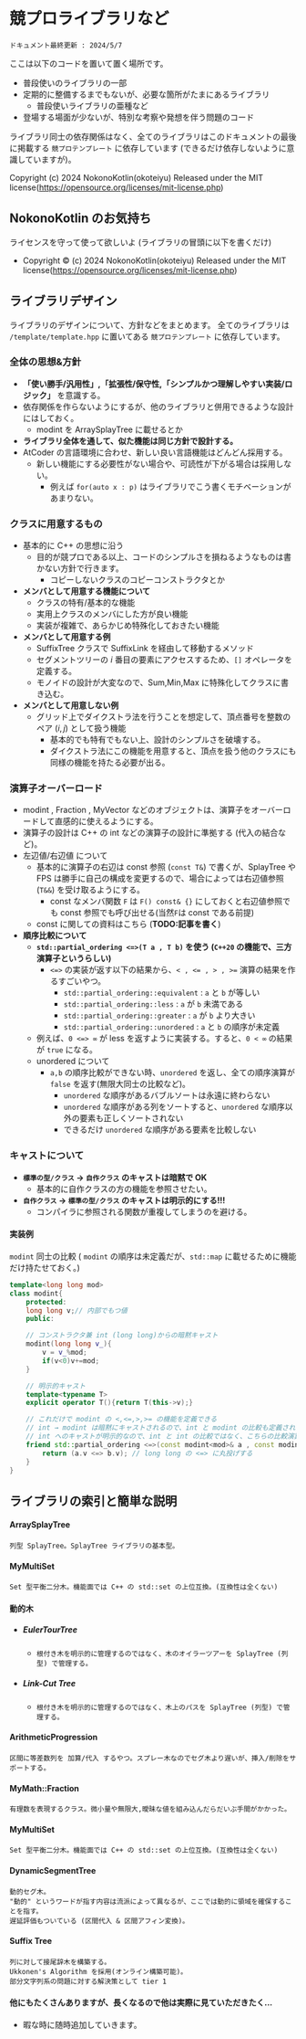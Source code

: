 # 競プロライブラリなど
`ドキュメント最終更新 : 2024/5/7`

ここは以下のコードを置いて置く場所です。
- 普段使いのライブラリの一部
- 定期的に整備するまでもないが、必要な箇所がたまにあるライブラリ 
  - 普段使いライブラリの亜種など
- 登場する場面が少ないが、特別な考察や発想を伴う問題のコード

ライブラリ同士の依存関係はなく、全てのライブラリはこのドキュメントの最後に掲載する `競プロテンプレート` に依存しています (できるだけ依存しないように意識していますが)。


Copyright (c) 2024 NokonoKotlin(okoteiyu) Released under the MIT license(https://opensource.org/licenses/mit-license.php)


## NokonoKotlin のお気持ち
ライセンスを守って使って欲しいよ (ライブラリの冒頭に以下を書くだけ)
- Copyright ©️ (c) 2024 NokonoKotlin(okoteiyu) Released under the MIT license(https://opensource.org/licenses/mit-license.php)




## ライブラリデザイン
ライブラリのデザインについて、方針などをまとめます。
全てのライブラリは `/template/template.hpp` に置いてある `競プロテンプレート` に依存しています。

### 全体の思想&方針

- **「使い勝手/汎用性」,「拡張性/保守性,「シンプルかつ理解しやすい実装/ロジック」** を意識する。
- 依存関係を作らないようにするが、他のライブラリと併用できるような設計にはしておく。  
    - modint を ArraySplayTree に載せるとか  
- **ライブラリ全体を通して、似た機能は同じ方針で設計する。**  
- AtCoder の言語環境に合わせ、新しい良い言語機能はどんどん採用する。
    - 新しい機能にする必要性がない場合や、可読性が下がる場合は採用しない。
        - 例えば `for(auto x : p)` はライブラリでこう書くモチベーションがあまりない。

### クラスに用意するもの
- 基本的に C++ の思想に沿う
    - 目的が競プロである以上、コードのシンプルさを損ねるようなものは書かない方針で行きます。
        - コピーしないクラスのコピーコンストラクタとか
- **メンバとして用意する機能について**
    - クラスの特有/基本的な機能
    - 実用上クラスのメンバにした方が良い機能
    - 実装が複雑で、あらかじめ特殊化しておきたい機能
- **メンバとして用意する例**
    - SuffixTree クラスで SuffixLink を経由して移動するメソッド
    - セグメントツリーの $i$ 番目の要素にアクセスするため、`[]` オペレータを定義する。
    - モノイドの設計が大変なので、Sum,Min,Max に特殊化してクラスに書き込む。
- **メンバとして用意しない例**
    - グリッド上でダイクストラ法を行うことを想定して、頂点番号を整数のペア $(i,j)$ として扱う機能
        - 基本的でも特有でもない上、設計のシンプルさを破壊する。
        - ダイクストラ法にこの機能を用意すると、頂点を扱う他のクラスにも同様の機能を持たる必要が出る。

### 演算子オーバーロード
- modint , Fraction , MyVector などのオブジェクトは、演算子をオーバーロードして直感的に使えるようにする。
- 演算子の設計は C++ の int などの演算子の設計に準拠する (代入の結合など)。
- 左辺値/右辺値 について
    - 基本的に演算子の右辺は const 参照 (`const T&`) で書くが、SplayTree や FPS は勝手に自己の構成を変更するので、場合によっては右辺値参照 (`T&&`) を受け取るようにする。
        - const なメンバ関数 `F` は `F() const& {}` にしておくと右辺値参照でも const 参照でも呼び出せる(当然`F`は const である前提)
    - const に関しての資料はこちら (**TODO:記事を書く**)
- **順序比較について**
    - **`std::partial_ordering <=>(T a , T b)` を使う (`C++20` の機能で、三方演算子というらしい)**
        - `<=>` の実装が返す以下の結果から、`< , <= , > , >=` 演算の結果を作るすごいやつ。
            - `std::partial_ordering::equivalent` : `a` と `b` が等しい
            - `std::partial_ordering::less` : `a` が `b` 未満である
            - `std::partial_ordering::greater` : `a` が `b` より大きい
            - `std::partial_ordering::unordered` : `a` と `b` の順序が未定義
    - 例えば、`0 <=> ∞` が less を返すように実装する。すると、`0 < ∞` の結果が `true` になる。
    - unordered について
        - `a,b` の順序比較ができない時、`unordered` を返し、全ての順序演算が `false` を返す(無限大同士の比較など)。
            - `unordered` な順序があるバブルソートは永遠に終わらない
            - `unordered` な順序がある列をソートすると、`unordered` な順序以外の要素も正しくソートされない
            - できるだけ `unordered` な順序がある要素を比較しない
### **キャストについて**
- **`標準の型/クラス` → `自作クラス` のキャストは暗黙で OK**
    - 基本的に自作クラスの方の機能を参照させたい。
- **`自作クラス` → `標準の型/クラス` のキャストは明示的にする!!!**
    - コンパイラに参照される関数が重複してしまうのを避ける。


#### 実装例
`modint` 同士の比較 ( `modint` の順序は未定義だが、`std::map` に載せるために機能だけ持たせておく。)
```cpp
template<long long mod>
class modint{
    protected:
    long long v;// 内部でもつ値
    public:

    // コンストラクタ兼 int (long long)からの暗黙キャスト
    modint(long long v_){
        v = v_%mod;
        if(v<0)v+=mod;
    }

    // 明示的キャスト
    template<typename T>
    explicit operator T(){return T(this->v);}

    // これだけで modint の <,<=,>,>= の機能を定義できる
    // int → modint は暗黙にキャストされるので、int と modint の比較も定義されている
    // int へのキャストが明示的なので、int と int の比較ではなく、こちらの比較演算が呼ばれる
    friend std::partial_ordering <=>(const modint<mod>& a , const modint<mod>&b){
        return (a.v <=> b.v); // long long の <=> に丸投げする
    }
}
```


## ライブラリの索引と簡単な説明


#### ArraySplayTree
```
列型 SplayTree。SplayTree ライブラリの基本型。
```


#### MyMultiSet  
```
Set 型平衡二分木。機能面では C++ の std::set の上位互換。(互換性は全くない)
```


#### 動的木
- ##### EulerTourTree
    - `根付き木を明示的に管理するのではなく、木のオイラーツアーを SplayTree (列型) で管理する。  `
- ##### Link-Cut Tree
    - `根付き木を明示的に管理するのではなく、木上のパスを SplayTree (列型) で管理する。  `

#### ArithmeticProgression
```
区間に等差数列を 加算/代入 するやつ。スプレー木なのでセグ木より遅いが、挿入/削除をサポートする。
```


#### MyMath::Fraction
```
有理数を表現するクラス。微小量や無限大,曖昧な値を組み込んだらだいぶ手間がかかった。
```


#### MyMultiSet  
```
Set 型平衡二分木。機能面では C++ の std::set の上位互換。(互換性は全くない)
```


#### DynamicSegmentTree
```
動的セグ木。
"動的" というワードが指す内容は流派によって異なるが、ここでは動的に領域を確保することを指す。
遅延評価もついている (区間代入 & 区間アフィン変換)。
```


#### Suffix Tree
```
列に対して接尾辞木を構築する。
Ukkonen's Algorithm を採用(オンライン構築可能)。  
部分文字列系の問題に対する解決策として tier 1 
```


#### 他にもたくさんありますが、長くなるので他は実際に見ていただきたく...
- 暇な時に随時追加していきます。


